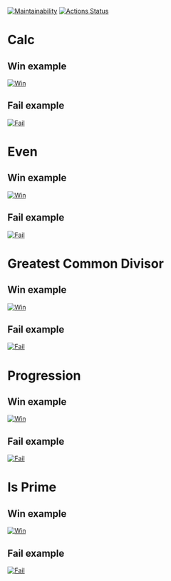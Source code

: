 [![Maintainability](https://api.codeclimate.com/v1/badges/db22fd65551c41eb59dc/maintainability)](https://codeclimate.com/github/alex-popov-tech/backend-project-lvl1/maintainability)
[![Actions Status](https://github.com/alex-popov-tech/backend-project-lvl1/workflows/CI/badge.svg)](https://github.com/alex-popov-tech/backend-project-lvl1/actions)

# Calc

## Win example
[![Win](https://asciinema.org/a/ly22CbqSlhB0SGehgxaemZOjF.png)](https://asciinema.org/a/ly22CbqSlhB0SGehgxaemZOjF)
## Fail example
[![Fail](https://asciinema.org/a/N2ofkMKCQvPh2FV1dKNWkzler.png)](https://asciinema.org/a/N2ofkMKCQvPh2FV1dKNWkzler)

# Even

## Win example
[![Win](https://asciinema.org/a/ly22CbqSlhB0SGehgxaemZOjF.png)](https://asciinema.org/a/ly22CbqSlhB0SGehgxaemZOjF)
## Fail example
[![Fail](https://asciinema.org/a/WFqflIAnsPDl0h1gfT1MJZOnj.png)](https://asciinema.org/a/WFqflIAnsPDl0h1gfT1MJZOnj)

# Greatest Common Divisor

## Win example
[![Win](https://asciinema.org/a/9gOruObiedPEpdH8JjmAqfSZs.png)](https://asciinema.org/a/9gOruObiedPEpdH8JjmAqfSZs)
## Fail example
[![Fail](https://asciinema.org/a/WSX5nAn34iENpPjPtBgZlIqCa.png)](https://asciinema.org/a/WSX5nAn34iENpPjPtBgZlIqCa)

# Progression

## Win example
[![Win](https://asciinema.org/a/E203CkxKun5HCmvvKCP97b1KO.png)](https://asciinema.org/a/E203CkxKun5HCmvvKCP97b1KO)
## Fail example
[![Fail](https://asciinema.org/a/59n3Nqr0PXeP4kjPR32eJpKf3.png)](https://asciinema.org/a/59n3Nqr0PXeP4kjPR32eJpKf3)

# Is Prime

## Win example
[![Win](https://asciinema.org/a/gxmZkleczLxMRVDkHDosXf9YO.png)](https://asciinema.org/a/gxmZkleczLxMRVDkHDosXf9YO)
## Fail example
[![Fail](https://asciinema.org/a/rxAehnpQNbRPJRg7bXCOFGHw5.png)](https://asciinema.org/a/rxAehnpQNbRPJRg7bXCOFGHw5)
